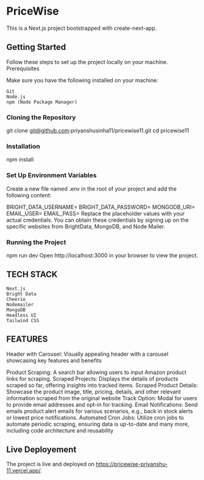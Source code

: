 # PriceWise
This is a Next.js project bootstrapped with create-next-app.
## Getting Started
Follow these steps to set up the project locally on your machine.
Prerequisites

Make sure you have the following installed on your machine:

    Git
    Node.js
    npm (Node Package Manager)
### Cloning the Repository
git clone git@github.com:priyanshusinha11/pricewise11.git
cd pricewise11
### Installation
npm install
### Set Up Environment Variables
Create a new file named .env in the root of your project and add the following content:

BRIGHT_DATA_USERNAME=
BRIGHT_DATA_PASSWORD=
MONGODB_URI=
EMAIL_USER=
EMAIL_PASS=
Replace the placeholder values with your actual credentials. You can obtain these credentials by signing up on the specific websites from BrightData, MongoDB, and Node Mailer.
### Running the Project
npm run dev
Open http://localhost:3000 in your browser to view the project.

## TECH STACK
    Next.js
    Bright Data
    Cheerio
    Nodemailer
    MongoDB
    Headless UI
    Tailwind CSS

  ## FEATURES
  Header with Carousel: Visually appealing header with a carousel showcasing key features and benefits

Product Scraping: A search bar allowing users to input Amazon product links for scraping.
Scraped Projects: Displays the details of products scraped so far, offering insights into tracked items.
Scraped Product Details: Showcase the product image, title, pricing, details, and other relevant information scraped from the original website
Track Option: Modal for users to provide email addresses and opt-in for tracking.
Email Notifications: Send emails product alert emails for various scenarios, e.g., back in stock alerts or lowest price notifications.
Automated Cron Jobs: Utilize cron jobs to automate periodic scraping, ensuring data is up-to-date
and many more, including code architecture and reusability

## Live Deployement
The project is live and deployed on https://pricewise-priyanshu-11.vercel.app/.
